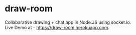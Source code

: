 # draw-room
Collabarative drawing + chat app in Node.JS using socket.io.<br/>
Live Demo at - https://draw-room.herokuapp.com.
